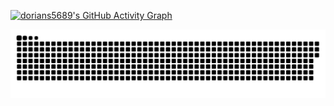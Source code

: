 [![dorians5689's GitHub Activity Graph](https://activity-graph.herokuapp.com/graph?username=dorians5689&theme=xcode)](https://github.com/dorians5689)
<div align="center"><img src="https://raw.githubusercontent.com/dorians5689/dorians5689/5bade70cecdbb749fd5e3ba80ddc1796f8da66c1/assets/github-contribution-grid-snake.svg" ></div>

